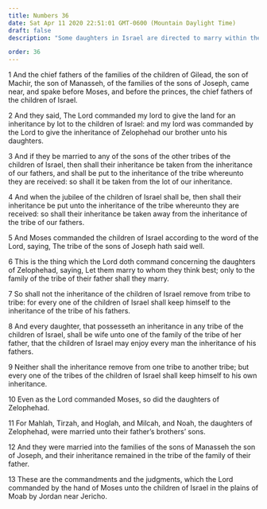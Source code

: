 ```yaml
---
title: Numbers 36
date: Sat Apr 11 2020 22:51:01 GMT-0600 (Mountain Daylight Time)
draft: false
description: "Some daughters in Israel are directed to marry within their own tribe—Inheritances are not to move from tribe to tribe."

order: 36
---
```

    
1 And the chief fathers of the families of the children of Gilead, the son of Machir, the son of Manasseh, of the families of the sons of Joseph, came near, and spake before Moses, and before the princes, the chief fathers of the children of Israel.

2 And they said, The Lord commanded my lord to give the land for an inheritance by lot to the children of Israel: and my lord was commanded by the Lord to give the inheritance of Zelophehad our brother unto his daughters.

3 And if they be married to any of the sons of the other tribes of the children of Israel, then shall their inheritance be taken from the inheritance of our fathers, and shall be put to the inheritance of the tribe whereunto they are received: so shall it be taken from the lot of our inheritance.

4 And when the jubilee of the children of Israel shall be, then shall their inheritance be put unto the inheritance of the tribe whereunto they are received: so shall their inheritance be taken away from the inheritance of the tribe of our fathers.

5 And Moses commanded the children of Israel according to the word of the Lord, saying, The tribe of the sons of Joseph hath said well.

6 This is the thing which the Lord doth command concerning the daughters of Zelophehad, saying, Let them marry to whom they think best; only to the family of the tribe of their father shall they marry.

7 So shall not the inheritance of the children of Israel remove from tribe to tribe: for every one of the children of Israel shall keep himself to the inheritance of the tribe of his fathers.

8 And every daughter, that possesseth an inheritance in any tribe of the children of Israel, shall be wife unto one of the family of the tribe of her father, that the children of Israel may enjoy every man the inheritance of his fathers.

9 Neither shall the inheritance remove from one tribe to another tribe; but every one of the tribes of the children of Israel shall keep himself to his own inheritance.

10 Even as the Lord commanded Moses, so did the daughters of Zelophehad.

11 For Mahlah, Tirzah, and Hoglah, and Milcah, and Noah, the daughters of Zelophehad, were married unto their father’s brothers’ sons.

12 And they were married into the families of the sons of Manasseh the son of Joseph, and their inheritance remained in the tribe of the family of their father.

13 These are the commandments and the judgments, which the Lord commanded by the hand of Moses unto the children of Israel in the plains of Moab by Jordan near Jericho.
